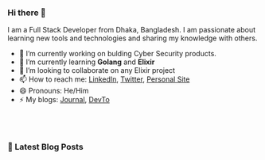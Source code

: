### Hi there 👋
I am a Full Stack Developer from Dhaka, Bangladesh. I am passionate about learning new tools and technologies and sharing my knowledge with others. 

- 🔭 I’m currently working on bulding Cyber Security products.
- 🌱 I’m currently learning **Golang** and **Elixir**
- 👯 I’m looking to collaborate on any Elixir project
- 📫 How to reach me: [LinkedIn](https://www.linkedin.com/in/shuv1824/), [Twitter](https://twitter.com/shuv1824), [Personal Site](https://nawaz.info)
- 😄 Pronouns: He/Him
- ⚡ My blogs: [Journal](https://blog.nawaz.info), [DevTo](https://dev.to/shuv1824)

<!--
**shuv1824/shuv1824** is a ✨ _special_ ✨ repository because its `README.md` (this file) appears on your GitHub profile.

Here are some ideas to get you started:

- 🔭 I’m currently working on ...
- 🌱 I’m currently learning ...
- 👯 I’m looking to collaborate on ...
- 🤔 I’m looking for help with ...
- 💬 Ask me about ...
- 📫 How to reach me: ...
- 😄 Pronouns: ...
- ⚡ Fun fact: ...
-->

<br/>
<br/>

### 📕 Latest Blog Posts

<!-- BLOG-POST-LIST:START -->
<!-- BLOG-POST-LIST:END -->

